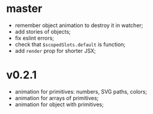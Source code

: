 # master

- remember object animation to destroy it in watcher;
- add stories of objects;
- fix eslint errors;
- check that `$scopedSlots.default` is function;
- add `render` prop for shorter JSX;

# v0.2.1

- animation for primitives: numbers, SVG paths, colors;
- animation for arrays of primitives;
- animation for object with primitives;
